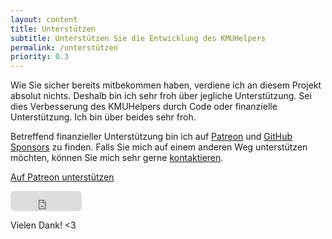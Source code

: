 ```yaml
---
layout: content
title: Unterstützen
subtitle: Unterstützen Sie die Entwicklung des KMUHelpers
permalink: /unterstützen
priority: 0.3
---
```


Wie Sie sicher bereits mitbekommen haben, verdiene ich an diesem Projekt absolut nichts. Deshalb bin ich sehr froh über jegliche Unterstützung. Sei dies Verbesserung des KMUHelpers durch Code oder finanzielle Unterstützung. Ich bin über beides sehr froh.

Betreffend finanzieller Unterstützung bin ich auf [Patreon](https://patreon.com/rafaelurben) und [GitHub Sponsors](https://github.com/sponsors/rafaelurben) zu finden. Falls Sie mich auf einem anderen Weg unterstützen möchten, können Sie mich sehr gerne [kontaktieren](kontakt).

<a href="https://www.patreon.com/bePatron?u=28808035" data-patreon-widget-type="become-patron-button">Auf Patreon unterstützen</a>
<script async src="https://c6.patreon.com/becomePatronButton.bundle.js"></script>

<iframe src="https://github.com/sponsors/rafaelurben/button" title="Sponsor rafaelurben" height="32" width="114" style="border: 0; border-radius: 6px;">
</iframe>

Vielen Dank! &lt;3

